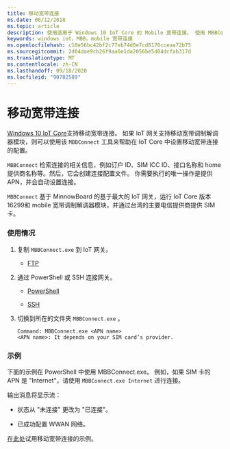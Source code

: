 ```yaml
---
title: 移动宽带连接
ms.date: 06/12/2018
ms.topic: article
description: 使用适用于 Windows 10 IoT Core 的 Mobile 宽带连接。 使用 MBBConnect 工具帮助在 IoT Core 中设置移动宽带连接的配置。
keywords: windows iot，MBB，mobile 宽带连接
ms.openlocfilehash: c10e56bc42bf2c77eb74d0e7cd8170cceaa72b75
ms.sourcegitcommit: 2d04dae9cb26f9aa6e1da2056be5d04dcfab317d
ms.translationtype: MT
ms.contentlocale: zh-CN
ms.lasthandoff: 09/18/2020
ms.locfileid: "90782589"
---
```

# <a name="mobile-broadband-connection"></a>移动宽带连接

[Windows 10 IoT Core](http://windowsondevices.com)支持移动宽带连接。 如果 IoT 网关支持移动宽带调制解调器模块，则可以使用该 `MBBConnect` 工具来帮助在 IoT Core 中设置移动宽带连接的配置。

`MBBConnect` 检索连接的相关信息，例如订户 ID、SIM ICC ID、接口名称和 home 提供商名称等。然后，它会创建连接配置文件。 你需要执行的唯一操作是提供 APN，并会自动设置连接。

`MBBConnect` 基于 MinnowBoard 的基于最大的 IoT 网关，运行 IoT Core 版本16299和 mobile 宽带调制解调器模块，并通过台湾的主要电信提供商提供 SIM 卡。

### <a name="usage"></a>使用情况

1. 复制 `MBBConnect.exe` 到 IoT 网关。

   * [FTP](https://docs.microsoft.com/windows/iot-core/connect-your-device/ftp)

2. 通过 PowerShell 或 SSH 连接网关。

   * [PowerShell](https://docs.microsoft.com/windows/iot-core/connect-your-device/powershell)

   * [SSH](https://docs.microsoft.com/windows/iot-core/connect-your-device/SSH)

3. 切换到所在的文件夹 `MBBConnect.exe` 。 
   ```
   Command: MBBConnect.exe <APN name>
   <APN name>: It depends on your SIM card’s provider. 
   ```

### <a name="example"></a>示例
下面的示例在 PowerShell 中使用 MBBConnect.exe。 例如，如果 SIM 卡的 APN 是 "Internet"，请使用 `MBBConnect.exe Internet` 进行连接。
 
输出消息将显示流：

* 状态从 "未连接" 更改为 "已连接"。 

* 已成功配置 WWAN 网络。

[在此处](https://github.com/ms-iot/iot-utilities/tree/master/MBBConnect)试用移动宽带连接的示例。
